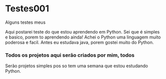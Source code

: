 # Testes001
Alguns testes meus 

Aqui postarei teste do que estou aprendendo em Python.
Sei que é simples e basico, porem to aprendendo ainda!
Achei o Python uma linguagem muito poderosa e facil.
Antes eu estudava java, porem gostei muito do Python.

### Todos os projetos aqui serão criados por mim, todos ###
Serão projetos simples pos so tem uma semana que estou estudando Python.




